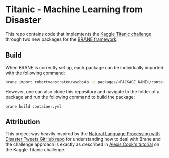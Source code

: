 # Titanic - Machine Learning from Disaster

This repo contains code that implemtents the [Kaggle Titanic challenge](https://www.kaggle.com/competitions/titanic/) through two new packages for the [BRANE framework](https://wiki.enablingpersonalizedinterventions.nl/user-guide/welcome.html). 

## Build

When BRANE is correctly set up, each package can be individually imported with the following command:

```bash
brane import robertvanstraten/wscbs4b -c packages/<PACKAGE_NAME>/container.yml
```

However, one can also clone this repository and navigate to the folder of a package and run the following command to build the package:

```
brane build container.yml
```

## Attribution

This project was heavily inspired by the [Natural Language Processing with Disaster Tweets GitHub repo](https://github.com/epi-project/brane-disaster-tweets-example) for understanding how to deal with Brane and the challenge approach is exactly as described in [Alexis Cook's tutorial](https://www.kaggle.com/code/alexisbcook/titanic-tutorial/notebook) on the Kaggle Titanic challenge.
